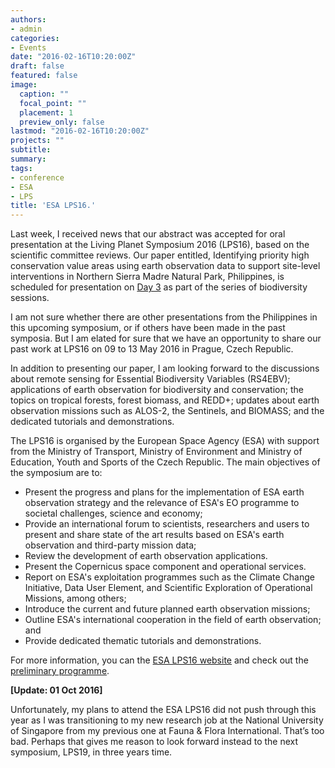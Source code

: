 ```yaml
---
authors:
- admin
categories:
- Events
date: "2016-02-16T10:20:00Z"
draft: false
featured: false
image:
  caption: ""
  focal_point: ""
  placement: 1
  preview_only: false
lastmod: "2016-02-16T10:20:00Z"
projects: ""
subtitle:
summary:
tags:
- conference
- ESA
- LPS
title: 'ESA LPS16.'
---
```

Last week, I received news that our abstract was accepted for oral presentation at the Living Planet Symposium 2016 (LPS16), based on the scientific committee reviews. Our paper entitled, Identifying priority high conservation value areas using earth observation data to support site-level interventions in Northern Sierra Madre Natural Park, Philippines, is scheduled for presentation on [Day 3](http://lps16.esa.int/page_session108.php) as part of the series of biodiversity sessions.

I am not sure whether there are other presentations from the Philippines in this upcoming symposium, or if others have been made in the past symposia. But I am elated for sure that we have an opportunity to share our past work at LPS16 on 09 to 13 May 2016 in Prague, Czech Republic.

In addition to presenting our paper, I am looking forward to the discussions about remote sensing for Essential Biodiversity Variables (RS4EBV); applications of earth observation for biodiversity and conservation; the topics on tropical forests, forest biomass, and REDD+; updates about earth observation missions such as ALOS-2, the Sentinels, and BIOMASS; and the dedicated tutorials and demonstrations.

The LPS16 is organised by the European Space Agency (ESA) with support from the Ministry of Transport, Ministry of Environment and Ministry of Education, Youth and Sports of the Czech Republic. The main objectives of the symposium are to:

* Present the progress and plans for the implementation of ESA earth observation strategy and the relevance of ESA's EO programme to societal challenges, science and economy;
* Provide an international forum to scientists, researchers and users to present and share state of the art results based on ESA's earth observation and third-party mission data;
* Review the development of earth observation applications.
* Present the Copernicus space component and operational services.
* Report on ESA's exploitation programmes such as the Climate Change Initiative, Data User Element, and Scientific Exploration of Operational Missions, among others;
* Introduce the current and future planned earth observation missions;
* Outline ESA's international cooperation in the field of earth observation; and
* Provide dedicated thematic tutorials and demonstrations.

For more information, you can the [ESA LPS16 website](http://lps16.esa.int/page_session108.php) and check out the [preliminary programme](http://lps16.esa.int/page_programme_overview.php).

**[Update: 01 Oct 2016]**

Unfortunately, my plans to attend the ESA LPS16 did not push through this year as I was transitioning to my new research job at the National University of Singapore from my previous one at Fauna & Flora International. That’s too bad. Perhaps that gives me reason to look forward instead to the next symposium, LPS19, in three years time.